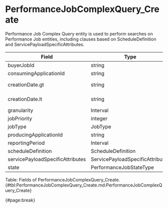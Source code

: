 <!--
    ATTENTION: This file was generated via gradle!
               Do NOT manually edit this file! Any such changes will be overwritten!
-->

# PerformanceJobComplexQuery_Create

Performance Job Complex Query entity is used to perform  searches on Performance Job entities, including clauses based on ScheduleDefinition and ServicePayloadSpecificAttributes.

| Field | Type | Format | Required |
| ------- | ------- | ------- | --- |
| buyerJobId | string | N/A | No |
| consumingApplicationId | string | N/A | No |
| creationDate.gt | string | date-time | No |
| creationDate.lt | string | date-time | No |
| granularity | Interval | N/A | No |
| jobPriority | integer | N/A | No |
| jobType | JobType | N/A | No |
| producingApplicationId | string | N/A | No |
| reportingPeriod | Interval | N/A | No |
| scheduleDefinition | ScheduleDefinition | N/A | No |
| servicePayloadSpecificAttributes | ServicePayloadSpecificAttributes | N/A | No |
| state | PerformanceJobStateType | N/A | No |

Table: Fields of PerformanceJobComplexQuery_Create. {#tbl:PerformanceJobComplexQuery_Create.md:PerformanceJobComplexQuery_Create}

{#page:break}
